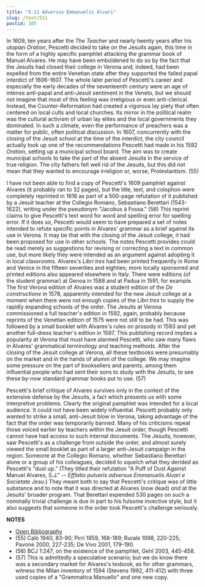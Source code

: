 ```yaml
---
title: "5.11 Adversus Emmanuelis Alvari"
slug: /text/511
postid: 305
---
```

In 1609, ten years after the *The Teacher* and nearly twenty years after his utopian *Oration*, Pescetti decided to take on the Jesuits again, this time in the form of a highly specific pamphlet attacking the grammar book of Manuel Alvares. He may have been emboldened to do so by the fact that the Jesuits had closed their college in Verona and, indeed, had been expelled from the entire Venetian state after they supported the failed papal interdict of 1606-1607. The whole later period of Pescetti's career and especially the early decades of the seventeenth century were an age of intense anti-papal and anti-Jesuit sentiment in the Veneto, but we should not imagine that most of this feeling was irreligious or even anti-clerical. Instead, the Counter-Reformation had created a vigorous lay piety that often centered on local cults and local churches. Its mirror in the political realm was the cultural activism of urban lay elites and the local governments they dominated. In such a climate, even the performance of preachers was a matter for public, often political discussion. In 1607, concurrently with the closing of the Jesuit school at the time of the interdict, the city council actually took up one of the recommendations Pescetti had made in his 1592 *Oration*, setting up a municipal school board. The aim was to create municipal schools to take the part of the absent Jesuits in the service of true religion. The city fathers felt well rid of the Jesuits, but this did not mean that they wanted to encourage irreligion or, worse, Protestantism. (55)

I have not been able to find a copy of Pescetti's 1609 pamphlet against Alvares (it probably ran to 32 pages), but the title, text, and colophon were completely reprinted in 1616 as part of a 500-page refutation of it published by a Jesuit teacher at the Collegio Romano, Sebastiano Berettari (1543-1622), writing under the pseudonym "Jacobus à Fossa." (56) This reprint claims to give Pescetti's text word for word and spelling error for spelling error. If it does so, Pescetti would seem to have prepared a set of notes intended to refute specific points in Alvares' grammar as a brief against its use in Verona. It may be that with the closing of the Jesuit college, it had been proposed for use in other schools. The notes Pescetti provides could be read merely as suggestions for revising or correcting a text in common use, but more likely they were intended as an argument against adopting it in local classrooms. Alvares's *Libri tres* had been printed frequently in Rome and Venice in the fifteen seventies and eighties; more locally sponsored and printed editions also appeared elsewhere in Italy. There were editions (of the student grammar) at Genoa in 1588 and at Padua in 1591, for example. The first Verona edition of Alvares was a student edition of the *De constructione* in 1578, apparently intended for the new Jesuit college at a moment when there were not enough copies of the *Libri tres* to supply the rapidly expanding schools of the order. The Jesuits at Verona commissioned a full teacher's edition in 1592, again, probably because reprints of the Venetian edition of 1575 were not still to be had. This was followed by a small booklet with Alvares's rules on prosody in 1593 and yet another full-dress teacher's edition in 1597. This publishing record implies a popularity at Verona that must have alarmed Pescetti, who saw many flaws in Alvares' grammatical terminology and teaching methods. After the closing of the Jesuit college at Verona, all these textbooks were presumably on the market and in the hands of alumni of the college. We may imagine some pressure on the part of booksellers and parents, among them influential people who had sent their sons to study with the Jesuits, to see these by-now standard grammar books put to use. (57)

Pescetti's brief critique of Alvares survives only in the context of the extensive defense by the Jesuits, a fact which presents us with some interpretive problems. Clearly the original pamphlet was intended for a local audience. It could not have been widely influential. Pescetti probably only wanted to strike a small, anti-Jesuit blow in Verona, taking advantage of the fact that the order was temporarily banned. Many of his criticisms repeat those voiced earlier by teachers within the Jesuit order, though Pescetti cannot have had access to such internal documents. The Jesuits, however, saw Pescetti's as a challenge from outside the order, and almost surely viewed the small booklet as part of a larger anti-Jesuit campaign in the region. Someone at the Collegio Romano, whether Sebastiano Berettari alone or a group of his colleagues, decided to squelch what they derided as Pescetti's "dust up." (They titled their refutation "A Puff of Dust Against Manuel Alvares, S.J." -- *Efflatio pulveris adversus Emmanuelis Alvari e Societate Jesu*.) They meant both to say that Pescetti's critique was of little substance and to note that it was directed at Alvares (now dead) *and* at the Jesuits' broader program. That Berettari expended 530 pages on such a nominally trivial challenge is due in part to his fulsome invective style, but it also suggests that someone in the order took Pescetti's challenge seriously.

**NOTES**
* [Open Bibliography](/bibliography.pdf)
* (55) Calò 1940, 83-90; Pirri 1959, 168-189; Rurale 1998, 220-225; Pavone 2000, 227-235; De Vivo 2001, 179-190.
* (56) BCJ 1:247; on the existence of the pamphlet, Gehl 2003, 445-458.
* (57) This is admittedly a speculative scenario; but we do know there was a secondary market for Alvares's texbook, as for other grammars, witness the Milan inventory of 1594 (Stevens 1992, 411-412) with three used copies of a "Grammatica Manuello" and one new copy.
